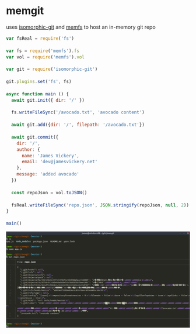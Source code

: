 # memgit

uses [isomorphic-git](https://github.com/isomorphic-git/isomorphic-git) and [memfs](https://github.com/streamich/memfs) to host an in-memory git repo

```js
var fsReal = require('fs')

var fs = require('memfs').fs
var vol = require('memfs').vol

var git = require('isomorphic-git')

git.plugins.set('fs', fs)

async function main () {
  await git.init({ dir: '/' })

  fs.writeFileSync('/avocado.txt', 'avocado content')

  await git.add({dir: '/', filepath: '/avocado.txt'})

  await git.commit({
    dir: '/',
    author: {
      name: 'James Vickery',
      email: 'dev@jamesvickery.net'
    },
    message: 'added avocado'
  })

  const repoJson = vol.toJSON()

  fsReal.writeFileSync('repo.json', JSON.stringify(repoJson, null, 2))
}

main()
```

![output](img/output.png)
